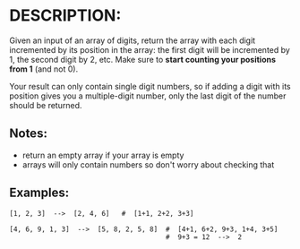 # DESCRIPTION:

Given an input of an array of digits, return the array with each digit incremented by its position in the array: the first digit will be incremented by 1, the second digit by 2, etc. Make sure to **start counting your positions from 1** (and not 0).

Your result can only contain single digit numbers, so if adding a digit with its position gives you a multiple-digit number, only the last digit of the number should be returned.

## Notes:

-   return an empty array if your array is empty
-   arrays will only contain numbers so don't worry about checking that

## Examples:

```
[1, 2, 3]  -->  [2, 4, 6]   #  [1+1, 2+2, 3+3]

[4, 6, 9, 1, 3]  -->  [5, 8, 2, 5, 8]  #  [4+1, 6+2, 9+3, 1+4, 3+5]
                                       #  9+3 = 12  -->  2
```
